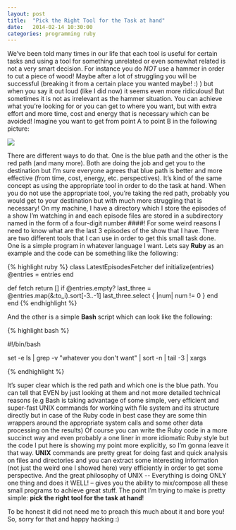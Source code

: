 ```yaml
---
layout: post
title:  "Pick the Right Tool for the Task at hand"
date:   2014-02-14 10:30:00
categories: programming ruby
---
```


We’ve been told many times in our life that each tool is useful for certain tasks and using a tool for something unrelated or even somewhat related is not a very smart decision. For instance you do *NOT* use a hammer in order to cut a piece of wood! Maybe after a lot of struggling you will be successful (breaking it from a certain place you wanted maybe! :) ) but when you say it out loud (like I did now) it seems even more ridiculous! But sometimes it is not as irrelevant as the hammer situation. You can achieve what you’re looking for or you can get to where you want, but with extra effort and more time, cost and energy that is necessary which can be avoided! Imagine you want to get from point A to point B in the following picture:

<img style="float:center" src="https://dl.dropboxusercontent.com/u/100502983/right_tools_blog_pics/point_a_to_b.png" />

There are different ways to do that. One is the blue path and the other is the red path (and many more). Both are doing the job and get you to the destination but I’m sure everyone agrees that blue path is better and more effective (from time, cost, energy, etc. perspectives). It’s kind of the same concept as using the appropriate tool in order to do the task at hand. When you do not use the appropriate tool, you’re taking the red path, probably you would get to your destination but with much more struggling that is necessary! On my machine, I have a directory which I store the episodes of a show I’m watching in and each episode files are stored in a subdirectory named in the form of a four-digit number ####! For some weird reasons I need to know what are the last 3 episodes of the show that I have. There are two different tools that I can use in order to get this small task done. One is a simple program in whatever language I want. Lets say **Ruby** as an example and the code can be something like the following:

{% highlight ruby %}
class LatestEpisodesFetcher
 def initialize(entries)
  @entries = entries
 end

 def fetch
  return [] if @entries.empty?
  last_three = @entries.map(&:to_i).sort[-3..-1]
  last_three.select { |num| num != 0 }
 end
end
{% endhighlight %}

And the other is a simple **Bash** script which can look like the following:

{% highlight bash %}

#!/bin/bash

set -e
ls | grep -v "whatever you don't want" | 
     sort -n | 
     tail -3 | 
     xargs

{% endhighlight %}

It’s super clear which is the red path and which one is the blue path. You can tell that EVEN by just looking at them and not more detailed technical reasons (e.g Bash is taking advantage of some simple, very efficient and super-fast UNIX commands for working with file system and its structure directly but in case of the Ruby code in best case they are some thin wrappers around the appropriate system calls and some other data processing on the results) Of course you can write the Ruby code in a more succinct way and even probably a one liner in more idiomatic Ruby style but the code I put here is showing my point more explicitly, so I’m gonna leave it that way. **UNIX** commands are pretty great for doing fast and quick analysis on files and directories and you can extract some interesting information (not just the weird one I showed here) very efficiently in order to get some perspective. And the great philosophy of UNIX -- Everything is doing ONLY one thing and does it WELL! – gives you the ability to mix/compose all these small programs to achieve great stuff. The point I’m trying to make is pretty simple: **pick the right tool for the task at hand**! 

To be honest it did not need me to preach this much about it and bore you! So, sorry for that and happy hacking :)

